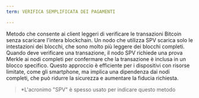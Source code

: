 ```yaml
---
term: VERIFICA SEMPLIFICATA DEI PAGAMENTI

---
```

Metodo che consente ai client leggeri di verificare le transazioni Bitcoin senza scaricare l'intera blockchain. Un nodo che utilizza SPV scarica solo le intestazioni dei blocchi, che sono molto più leggere dei blocchi completi. Quando deve verificare una transazione, il nodo SPV richiede una prova Merkle ai nodi completi per confermare che la transazione è inclusa in un blocco specifico. Questo approccio è efficiente per i dispositivi con risorse limitate, come gli smartphone, ma implica una dipendenza dai nodi completi, che può ridurre la sicurezza e aumentare la fiducia richiesta.

> *L'acronimo "SPV" è spesso usato per indicare questo metodo